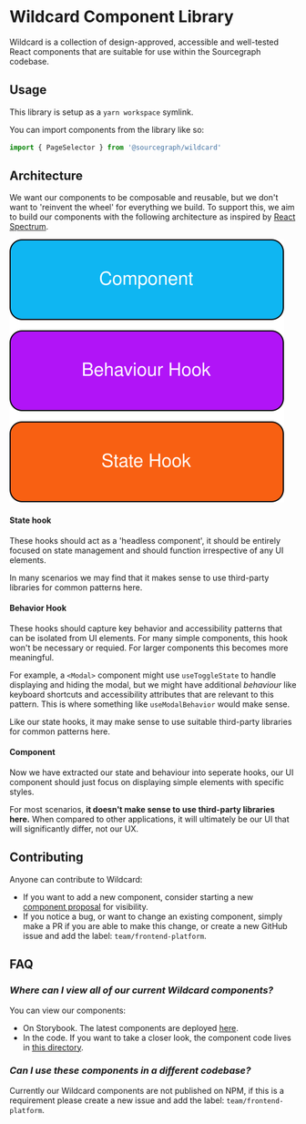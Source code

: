# Wildcard Component Library

Wildcard is a collection of design-approved, accessible and well-tested React components that are suitable for use within the Sourcegraph codebase.

## Usage

This library is setup as a `yarn workspace` symlink.

You can import components from the library like so:

```javascript
import { PageSelector } from '@sourcegraph/wildcard'
```

## Architecture

We want our components to be composable and reusable, but we don't want to 'reinvent the wheel' for everything we build. To support this, we aim to build our components with the following architecture as inspired by [React Spectrum](https://react-spectrum.adobe.com/).

<img src="wildcard-component-architecture.svg" />

#### State hook

These hooks should act as a 'headless component', it should be entirely focused on state management and should function irrespective of any UI elements.

In many scenarios we may find that it makes sense to use third-party libraries for common patterns here.

#### Behavior Hook

These hooks should capture key behavior and accessibility patterns that can be isolated from UI elements. For many simple components, this hook won't be necessary or requied. For larger components this becomes more meaningful.

For example, a `<Modal>` component might use `useToggleState` to handle displaying and hiding the modal, but we might have additional _behaviour_ like keyboard shortcuts and accessibility attributes that are relevant to this pattern. This is where something like `useModalBehavior` would make sense.

Like our state hooks, it may make sense to use suitable third-party libraries for common patterns here.

#### Component

Now we have extracted our state and behaviour into seperate hooks, our UI component should just focus on displaying simple elements with specific styles.

For most scenarios, **it doesn't make sense to use third-party libraries here.** When compared to other applications, it will ultimately be our UI that will significantly differ, not our UX.


## Contributing
Anyone can contribute to Wildcard:

- If you want to add a new component, consider starting a new [component proposal](https://github.com/sourcegraph/sourcegraph/issues/new?labels=team/frontend-platform&template=wildcard_proposal.md) for visibility.
- If you notice a bug, or want to change an existing component, simply make a PR if you are able to make this change, or create a new GitHub issue and add the label: `team/frontend-platform`.


## FAQ

### *Where can I view all of our current Wildcard components?*
You can view our components:

- On Storybook. The latest components are deployed [here](https://main--5f0f381c0e50750022dc6bf7.chromatic.com/).
- In the code. If you want to take a closer look, the component code lives in [this directory](https://github.com/sourcegraph/sourcegraph/tree/main/client/wildcard).

### *Can I use these components in a different codebase?*
Currently our Wildcard components are not published on NPM, if this is a requirement please create a new issue and add the label: `team/frontend-platform`.
